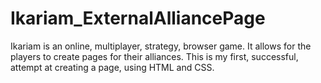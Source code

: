 # Ikariam_ExternalAlliancePage
Ikariam is an online, multiplayer, strategy, browser game. It allows for the players to create pages for their alliances. This is my first, successful, attempt at creating a page, using HTML and CSS.
